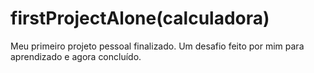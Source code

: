 # firstProjectAlone(calculadora)
 Meu primeiro projeto pessoal finalizado. Um desafio feito por mim para aprendizado e agora concluído.
